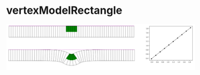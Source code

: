 # vertexModelRectangle

![alt text](https://github.com/HiBandan/vertexModelRectangle/blob/main/logo/vertexRect-1.0.png) 
